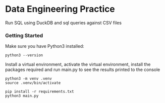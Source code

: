 # Data Engineering Practice

Run SQL using DuckDB and sql queries against CSV files


### Getting Started

Make sure you have Python3 installed:

```commandline
python3 --version
```

Install a virtual environment, activate the virtual environment,
install the packages required and run main.py to see the results printed to the console

```commandline
python3 -m venv .venv
source .venv/bin/activate

pip install -r requirements.txt
python3 main.py
```